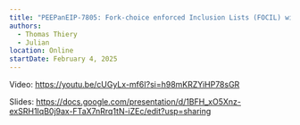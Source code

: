 ```yaml
---
title: "PEEPanEIP-7805: Fork-choice enforced Inclusion Lists (FOCIL) with Thomas Thiery & Julian Ma"
authors:
  - Thomas Thiery
  - Julian
location: Online
startDate: February 4, 2025
---
```


Video: <https://youtu.be/cUGyLx-mf6I?si=h98mKRZYiHP78sGR>

Slides: <https://docs.google.com/presentation/d/1BFH_xO5Xnz-exSRH1IqB0j9ax-FTaX7nRrq1tN-iZEc/edit?usp=sharing>
